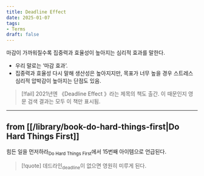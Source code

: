 ```yaml
---
title: Deadline Effect
date: 2025-01-07
tags:
- Terms
draft: false
---
```


마감이 가까워질수록 집중력과 효율성이 높아지는 심리적 효과를 말한다. 
- 우리 말로는 ‘마감 효과’.
- 집중력과 효율성 다시 말해 생산성은 높아지지만, 목표가 너무 높을 경우 스트레스 심리적 압박감이 높아지는 단점도 있음.

> [!fail] 2021년엔 《Deadline Effect 》라는 제목의 책도 출간. 이 때문인지 영문 검색 결과는 모두 이 책만 표시됨.


---
## from [[/library/book-do-hard-things-first|Do Hard Things First]]
힘든 일을 먼저하라<sub>Do Hard Things First</sub>에서 15번째 아이템으로 언급된다.

> [!quote] 데드라인<sub>deadline</sub>이 없으면 영원히 미루게 된다.